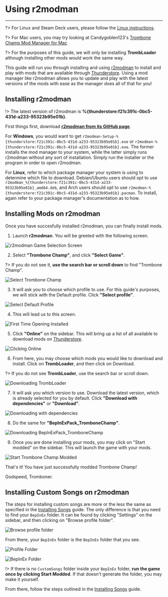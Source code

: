 # Using r2modman
---

?> For Linux and Steam Deck users, please follow the [Linux instructions](installing-r2modman-linux).

?> For Mac users, you may try looking at Candygoblen123's [Trombone Champ Mod Manager for Mac](https://github.com/Candygoblen123/TromboneChampModManager/)

?> For the purposes of this guide, we will only be installing **TrombLoader** although installing other mods would work the same way.

This guide will run you through installing and using [r2modman](https://github.com/ebkr/r2modmanPlus/releases/latest/) to install and play with mods that are available through [Thunderstore](https://trombone-champ.thunderstore.io/). Using a mod manager like r2modman allows you to update and play with the latest versions of the mods with ease as the manager does all of that for you!

## Installing r2modman

!> The latest version of r2modman is **%{thunderstore:f21c391c-0bc5-431d-a233-95323b95e01b}**.

First things first, download [**r2modman from its GitHub page**](https://github.com/ebkr/r2modmanPlus/releases/latest/).

For **Windows**, you would want to get `r2modman-Setup-%{thunderstore:f21c391c-0bc5-431d-a233-95323b95e01b}.exe` or `r2modman-%{thunderstore:f21c391c-0bc5-431d-a233-95323b95e01b}.exe`. The former installs the mod manager to your system, while the latter simply runs r2modman without any sort of installation. Simply run the installer or the program in order to open r2modman.

For **Linux**, refer to which package manager your system is using to determine which file to download. Debian/Ubuntu users should opt to use `r2modman_%{thunderstore:f21c391c-0bc5-431d-a233-95323b95e01b}_amd64.deb`, and Arch users should opt to use `r2modman-%{thunderstore:f21c391c-0bc5-431d-a233-95323b95e01b}.pacman`. To install, again refer to your package manager's documentation as to how.

## Installing Mods on r2modman

Once you have succesfully installed r2modman, you can finally install mods.

1. Launch **r2modman**. You will be greeted with the following screen.

![r2modman Game Selection Screen](../docs/files/r2modman-install/gameselection.png)

2. Select **"Trombone Champ"**, and click **"Select Game"**.

?> If you do not see it, **use the search bar or scroll down** to find "Trombone Champ".

![Select Trombone Champ](../docs/files/r2modman-install/selecttc.png)

3. It will ask you to choose which profile to use. For this guide's purposes, we will stick with the Default profile. Click **"Select profile"**.

![Select Default Profile](../docs/files/r2modman-install/profileselect.png)

4. This will lead us to this screen.

![First Time Opening Installed](../docs/files/r2modman-install/firsttimeinstall.png)

5. Click **"Online"** on the sidebar. This will bring up a list of all available to download mods on [Thunderstore](https://trombone-champ.thunderstore.io/).

![Clicking Online](../docs/files/r2modman-install/selectonline.png)

6. From here, you may choose which mods you would like to download and install. Click on **TrombLoader**, and then click on Download.

?> If you do not see **TrombLoader**, use the search bar or scroll down.

![Downloading TrombLoader](../docs/files/r2modman-install/downloadtrombloader.png)

7. It will ask you which version to use. Download the latest version, which is already selected for you by default. Click **"Download with dependencies"** or **"Download"**.

![Downloading with dependencies](../docs/files/r2modman-install/downloadlatest.png)

8. Do the same for **"BepInExPack_TromboneChamp"**.

![Downloading BepInExPack_TromboneChamp](../docs/files/r2modman-install/downloadbepinex.png)

9. Once you are done installing your mods, you may click on "Start modded" on the sidebar. This will launch the game with your mods.

![Start Trombone Champ Modded](../docs/files/r2modman-install/startmodded.png)

That's it! You have just successfully modded Trombone Champ!

Godspeed, Tromboner.

## Installing Custom Songs on r2modman

The steps for installing custom songs are more or the less the same as specified in the [Installing Songs](installing-songs) guide. The only difference is that you need to find your `BepInEx` folder. It can be found by clicking "Settings" on the sidebar, and then clicking on "Browse profile folder".

![Browse profile folder](../docs/files/r2modman-install/browseprofile.png)

From there, your `BepInEx` folder is the `BepInEx` folder that you see.

![Profile Folder](../docs/files/r2modman-install/profilefolder.png)

![BepInEx Folder](../docs/files/r2modman-install/bepinexfolder.png)

!> If there is no `CustomSongs` folder inside your `BepInEx` folder, **run the game once by clicking Start Modded**. If that doesn't generate the folder, you may make it yourself.

From there, follow the steps outlined in the [Installing Songs](installing-songs) guide.

